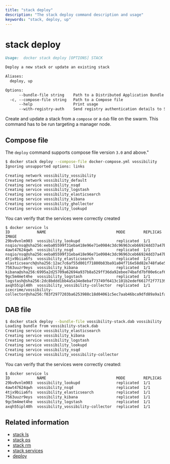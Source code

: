 ```yaml
---
title: "stack deploy"
description: "The stack deploy command description and usage"
keywords: "stack, deploy, up"
---
```


<!-- This file is maintained within the docker/docker Github
     repository at https://github.com/docker/docker/. Make all
     pull requests against that repo. If you see this file in
     another repository, consider it read-only there, as it will
     periodically be overwritten by the definitive file. Pull
     requests which include edits to this file in other repositories
     will be rejected.
-->

# stack deploy

```markdown
Usage:  docker stack deploy [OPTIONS] STACK

Deploy a new stack or update an existing stack

Aliases:
  deploy, up

Options:
      --bundle-file string    Path to a Distributed Application Bundle file
  -c, --compose-file string   Path to a Compose file
      --help                  Print usage
      --with-registry-auth    Send registry authentication details to Swarm agents
```

Create and update a stack from a `compose` or a `dab` file on the swarm. This command
has to be run targeting a manager node.

## Compose file

The `deploy` command supports compose file version `3.0` and above."

```bash
$ docker stack deploy --compose-file docker-compose.yml vossibility
Ignoring unsupported options: links

Creating network vossibility_vossibility
Creating network vossibility_default
Creating service vossibility_nsqd
Creating service vossibility_logstash
Creating service vossibility_elasticsearch
Creating service vossibility_kibana
Creating service vossibility_ghollector
Creating service vossibility_lookupd
```

You can verify that the services were correctly created

```
$ docker service ls
ID            NAME                               MODE        REPLICAS  IMAGE
29bv0vnlm903  vossibility_lookupd                replicated  1/1       nsqio/nsq@sha256:eeba05599f31eba418e96e71e0984c3dc96963ceb66924dd37a47bf7ce18a662
4awt47624qwh  vossibility_nsqd                   replicated  1/1       nsqio/nsq@sha256:eeba05599f31eba418e96e71e0984c3dc96963ceb66924dd37a47bf7ce18a662
4tjx9biia6fs  vossibility_elasticsearch          replicated  1/1       elasticsearch@sha256:12ac7c6af55d001f71800b83ba91a04f716e58d82e748fa6e5a7359eed2301aa
7563uuzr9eys  vossibility_kibana                 replicated  1/1       kibana@sha256:6995a2d25709a62694a937b8a529ff36da92ebee74bafd7bf00e6caf6db2eb03
9gc5m4met4he  vossibility_logstash               replicated  1/1       logstash@sha256:2dc8bddd1bb4a5a34e8ebaf73749f6413c101b2edef6617f2f7713926d2141fe
axqh55ipl40h  vossibility_vossibility-collector  replicated  1/1       icecrime/vossibility-collector@sha256:f03f2977203ba6253988c18d04061c5ec7aab46bca9dfd89a9a1fa4500989fba
```

## DAB file

```bash
$ docker stack deploy --bundle-file vossibility-stack.dab vossibility
Loading bundle from vossibility-stack.dab
Creating service vossibility_elasticsearch
Creating service vossibility_kibana
Creating service vossibility_logstash
Creating service vossibility_lookupd
Creating service vossibility_nsqd
Creating service vossibility_vossibility-collector
```

You can verify that the services were correctly created:

```bash
$ docker service ls
ID            NAME                               MODE        REPLICAS  IMAGE
29bv0vnlm903  vossibility_lookupd                replicated  1/1       nsqio/nsq@sha256:eeba05599f31eba418e96e71e0984c3dc96963ceb66924dd37a47bf7ce18a662
4awt47624qwh  vossibility_nsqd                   replicated  1/1       nsqio/nsq@sha256:eeba05599f31eba418e96e71e0984c3dc96963ceb66924dd37a47bf7ce18a662
4tjx9biia6fs  vossibility_elasticsearch          replicated  1/1       elasticsearch@sha256:12ac7c6af55d001f71800b83ba91a04f716e58d82e748fa6e5a7359eed2301aa
7563uuzr9eys  vossibility_kibana                 replicated  1/1       kibana@sha256:6995a2d25709a62694a937b8a529ff36da92ebee74bafd7bf00e6caf6db2eb03
9gc5m4met4he  vossibility_logstash               replicated  1/1       logstash@sha256:2dc8bddd1bb4a5a34e8ebaf73749f6413c101b2edef6617f2f7713926d2141fe
axqh55ipl40h  vossibility_vossibility-collector  replicated  1/1       icecrime/vossibility-collector@sha256:f03f2977203ba6253988c18d04061c5ec7aab46bca9dfd89a9a1fa4500989fba
```

## Related information

* [stack ls](stack_ls.md)
* [stack ps](stack_ps.md)
* [stack rm](stack_rm.md)
* [stack services](stack_services.md)
* [deploy](deploy.md)
